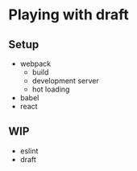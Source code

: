 # Playing with draft

## Setup

* webpack
  * build
  * development server
  * hot loading
* babel
* react

## WIP

* eslint
* draft
